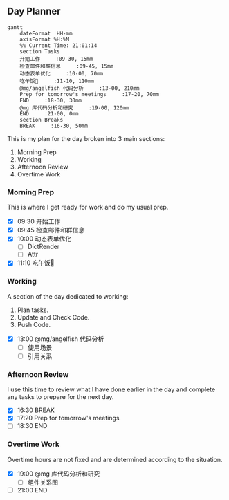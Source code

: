 ## Day Planner
```mermaid
gantt
    dateFormat  HH-mm
    axisFormat %H:%M
    %% Current Time: 21:01:14
    section Tasks
    开始工作     :09-30, 15mm
    检查邮件和群信息     :09-45, 15mm
    动态表单优化     :10-00, 70mm
    吃午饭🥣     :11-10, 110mm
    @mg/angelfish 代码分析     :13-00, 210mm
    Prep for tomorrow's meetings     :17-20, 70mm
    END     :18-30, 30mm
    @mg 库代码分析和研究     :19-00, 120mm
    END     :21-00, 0mm
    section Breaks
    BREAK     :16-30, 50mm
```

This is my plan for the day broken into 3 main sections:
1. Morning Prep
2. Working
3. Afternoon Review
4. Overtime Work

### Morning Prep

This is where I get ready for work and do my usual prep.

- [x] 09:30 开始工作
- [x] 09:45 检查邮件和群信息
- [x] 10:00 动态表单优化
  - [ ] DictRender
  - [ ] Attr
- [x] 11:10 吃午饭🥣

### Working

A section of the day dedicated to working:

1. Plan tasks.
2. Update and Check Code.
3. Push Code.
   
- [x] 13:00 @mg/angelfish 代码分析
  - [ ] 使用场景
  - [ ] 引用关系

### Afternoon Review

I use this time to review what I have done earlier in the day and complete any tasks to prepare for the next day.

- [x] 16:30 BREAK
- [x] 17:20 Prep for tomorrow's meetings
- [ ] 18:30 END

### Overtime Work

Overtime hours are not fixed and are determined according to the situation.

- [x] 19:00 @mg 库代码分析和研究
  - [ ] 组件关系图
- [ ] 21:00 END